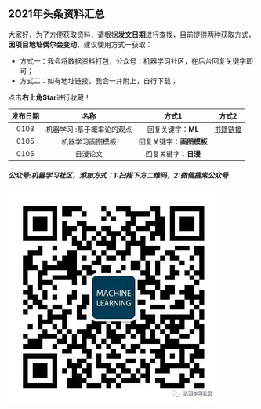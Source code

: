 ## 2021年头条资料汇总

大家好，为了方便获取资料，请根据**发文日期**进行查找，目前提供两种获取方式，**因项目地址偶尔会变动**，建议使用方式一获取：
- 方式一：我会将数据资料打包，公众号：机器学习社区，在后台回复关键字即可；
- 方式二：如有地址链接，我会一并附上，自行下载；

点击**右上角Star**进行收藏！

| 发布日期 |名称|方式1 |方式2|
| :---------:|:-----------:|:-----------:|:-----------:|
| 0103 |机器学习 :基于概率论的观点|回复关键字：**ML** |[书籍链接](https://github.com/probml/pml-book/releases/download/2020-12-28/pml1-2020-12-28.pdf)|
| 0105 | 机器学习画图模板 |回复关键字：**画图模板**  ||
| 0105 | 日漫论文 | 回复关键字：**日漫**  ||

##### 公众号:**机器学习社区**，添加方式：1:扫描下方二维码，2:微信搜索公众号
![机器学习社区](/2021/pic/WechatIMG14.jpeg)
